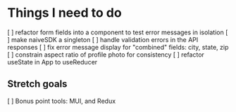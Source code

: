 # Things I need to do

  [ ] refactor form fields into a component to test error messages in isolation
  [ ] make naiveSDK a singleton
  [ ] handle validation errors in the API responses
  [ ] fix error message display for "combined" fields: city, state, zip
  [ ] constrain aspect ratio of profile photo for consistency
  [ ] refactor useState in App to useReducer


## Stretch goals

  [ ] Bonus point tools: MUI, and Redux